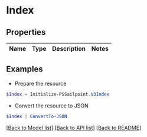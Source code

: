# Index
## Properties

Name | Type | Description | Notes
------------ | ------------- | ------------- | -------------

## Examples

- Prepare the resource
```powershell
$Index = Initialize-PSSailpoint.V3Index 
```

- Convert the resource to JSON
```powershell
$Index | ConvertTo-JSON
```

[[Back to Model list]](../README.md#documentation-for-models) [[Back to API list]](../README.md#documentation-for-api-endpoints) [[Back to README]](../README.md)

